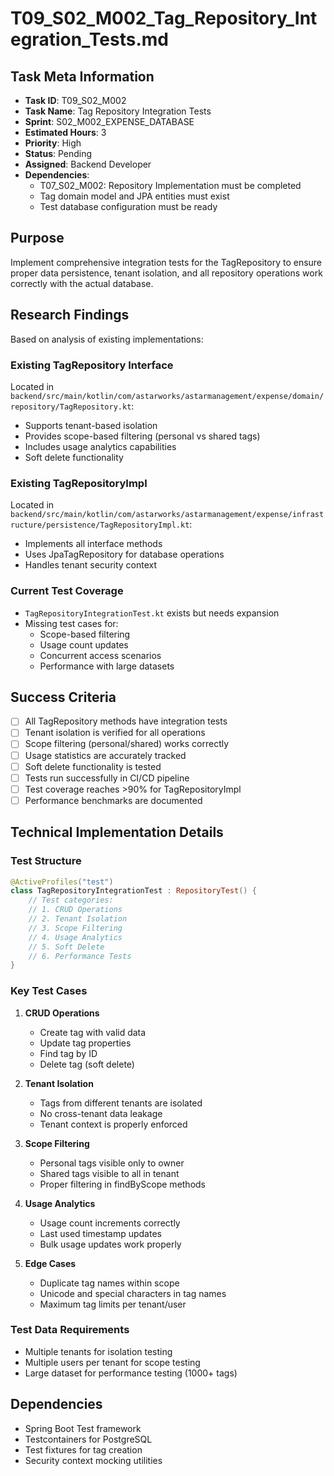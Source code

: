 # T09_S02_M002_Tag_Repository_Integration_Tests.md

## Task Meta Information
- **Task ID**: T09_S02_M002
- **Task Name**: Tag Repository Integration Tests
- **Sprint**: S02_M002_EXPENSE_DATABASE
- **Estimated Hours**: 3
- **Priority**: High
- **Status**: Pending
- **Assigned**: Backend Developer
- **Dependencies**: 
  - T07_S02_M002: Repository Implementation must be completed
  - Tag domain model and JPA entities must exist
  - Test database configuration must be ready

## Purpose
Implement comprehensive integration tests for the TagRepository to ensure proper data persistence, tenant isolation, and all repository operations work correctly with the actual database.

## Research Findings
Based on analysis of existing implementations:

### Existing TagRepository Interface
Located in `backend/src/main/kotlin/com/astarworks/astarmanagement/expense/domain/repository/TagRepository.kt`:
- Supports tenant-based isolation
- Provides scope-based filtering (personal vs shared tags)
- Includes usage analytics capabilities
- Soft delete functionality

### Existing TagRepositoryImpl
Located in `backend/src/main/kotlin/com/astarworks/astarmanagement/expense/infrastructure/persistence/TagRepositoryImpl.kt`:
- Implements all interface methods
- Uses JpaTagRepository for database operations
- Handles tenant security context

### Current Test Coverage
- `TagRepositoryIntegrationTest.kt` exists but needs expansion
- Missing test cases for:
  - Scope-based filtering
  - Usage count updates
  - Concurrent access scenarios
  - Performance with large datasets

## Success Criteria
- [ ] All TagRepository methods have integration tests
- [ ] Tenant isolation is verified for all operations
- [ ] Scope filtering (personal/shared) works correctly
- [ ] Usage statistics are accurately tracked
- [ ] Soft delete functionality is tested
- [ ] Tests run successfully in CI/CD pipeline
- [ ] Test coverage reaches >90% for TagRepositoryImpl
- [ ] Performance benchmarks are documented

## Technical Implementation Details

### Test Structure
```kotlin
@ActiveProfiles("test")
class TagRepositoryIntegrationTest : RepositoryTest() {
    // Test categories:
    // 1. CRUD Operations
    // 2. Tenant Isolation
    // 3. Scope Filtering
    // 4. Usage Analytics
    // 5. Soft Delete
    // 6. Performance Tests
}
```

### Key Test Cases
1. **CRUD Operations**
   - Create tag with valid data
   - Update tag properties
   - Find tag by ID
   - Delete tag (soft delete)

2. **Tenant Isolation**
   - Tags from different tenants are isolated
   - No cross-tenant data leakage
   - Tenant context is properly enforced

3. **Scope Filtering**
   - Personal tags visible only to owner
   - Shared tags visible to all in tenant
   - Proper filtering in findByScope methods

4. **Usage Analytics**
   - Usage count increments correctly
   - Last used timestamp updates
   - Bulk usage updates work properly

5. **Edge Cases**
   - Duplicate tag names within scope
   - Unicode and special characters in tag names
   - Maximum tag limits per tenant/user

### Test Data Requirements
- Multiple tenants for isolation testing
- Multiple users per tenant for scope testing
- Large dataset for performance testing (1000+ tags)

## Dependencies
- Spring Boot Test framework
- Testcontainers for PostgreSQL
- Test fixtures for tag creation
- Security context mocking utilities